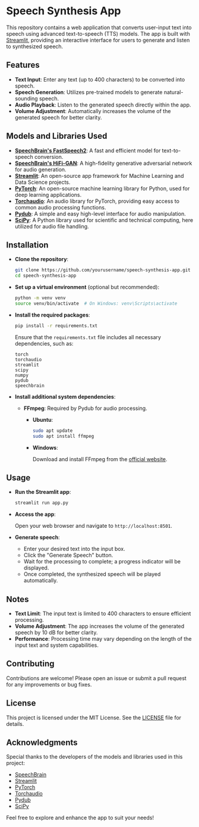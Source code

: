 # Speech Synthesis App

This repository contains a web application that converts user-input text into speech using advanced text-to-speech (TTS) models. The app is built with [Streamlit](https://streamlit.io/), providing an interactive interface for users to generate and listen to synthesized speech.

## Features

- **Text Input**: Enter any text (up to 400 characters) to be converted into speech.
- **Speech Generation**: Utilizes pre-trained models to generate natural-sounding speech.
- **Audio Playback**: Listen to the generated speech directly within the app.
- **Volume Adjustment**: Automatically increases the volume of the generated speech for better clarity.

## Models and Libraries Used

- **[SpeechBrain's FastSpeech2](https://github.com/speechbrain/speechbrain)**: A fast and efficient model for text-to-speech conversion.
- **[SpeechBrain's HiFi-GAN](https://github.com/speechbrain/speechbrain)**: A high-fidelity generative adversarial network for audio generation.
- **[Streamlit](https://github.com/streamlit/streamlit)**: An open-source app framework for Machine Learning and Data Science projects.
- **[PyTorch](https://pytorch.org/)**: An open-source machine learning library for Python, used for deep learning applications.
- **[Torchaudio](https://pypi.org/project/torchaudio/)**: An audio library for PyTorch, providing easy access to common audio processing functions.
- **[Pydub](https://pypi.org/project/pydub/)**: A simple and easy high-level interface for audio manipulation.
- **[SciPy](https://scipy.org/)**: A Python library used for scientific and technical computing, here utilized for audio file handling.

## Installation

- **Clone the repository**:

  ```bash
  git clone https://github.com/yourusername/speech-synthesis-app.git
  cd speech-synthesis-app
  ```

- **Set up a virtual environment** (optional but recommended):

  ```bash
  python -m venv venv
  source venv/bin/activate  # On Windows: venv\Scripts\activate
  ```

- **Install the required packages**:

  ```bash
  pip install -r requirements.txt
  ```

  Ensure that the `requirements.txt` file includes all necessary dependencies, such as:

  ```
  torch
  torchaudio
  streamlit
  scipy
  numpy
  pydub
  speechbrain
  ```

- **Install additional system dependencies**:

  - **FFmpeg**: Required by Pydub for audio processing.

    - **Ubuntu**:

      ```bash
      sudo apt update
      sudo apt install ffmpeg
      ```

    - **Windows**:

      Download and install FFmpeg from the [official website](https://ffmpeg.org/download.html).

## Usage

- **Run the Streamlit app**:

  ```bash
  streamlit run app.py
  ```

- **Access the app**:

  Open your web browser and navigate to `http://localhost:8501`.

- **Generate speech**:

  - Enter your desired text into the input box.
  - Click the "Generate Speech" button.
  - Wait for the processing to complete; a progress indicator will be displayed.
  - Once completed, the synthesized speech will be played automatically.

## Notes

- **Text Limit**: The input text is limited to 400 characters to ensure efficient processing.
- **Volume Adjustment**: The app increases the volume of the generated speech by 10 dB for better clarity.
- **Performance**: Processing time may vary depending on the length of the input text and system capabilities.

## Contributing

Contributions are welcome! Please open an issue or submit a pull request for any improvements or bug fixes.

## License

This project is licensed under the MIT License. See the [LICENSE](LICENSE) file for details.

## Acknowledgments

Special thanks to the developers of the models and libraries used in this project:

- [SpeechBrain](https://github.com/speechbrain/speechbrain)
- [Streamlit](https://github.com/streamlit/streamlit)
- [PyTorch](https://pytorch.org/)
- [Torchaudio](https://pypi.org/project/torchaudio/)
- [Pydub](https://pypi.org/project/pydub/)
- [SciPy](https://scipy.org/)

Feel free to explore and enhance the app to suit your needs!
``` 
